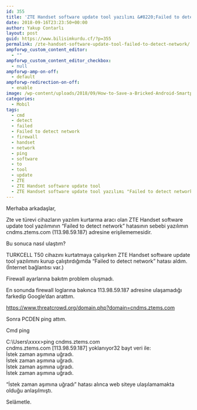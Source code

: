 ```yaml
---
id: 355
title: 'ZTE Handset software update tool yazılımı &#8220;Failed to detect network&#8221; hatası'
date: 2018-09-16T23:23:50+00:00
author: Yakup Contarlı
layout: post
guid: https://www.bilisimkurdu.cf/?p=355
permalink: /zte-handset-software-update-tool-failed-to-detect-network/
ampforwp_custom_content_editor:
  - ""
ampforwp_custom_content_editor_checkbox:
  - null
ampforwp-amp-on-off:
  - default
ampforwp-redirection-on-off:
  - enable
image: /wp-content/uploads/2018/09/How-to-Save-a-Bricked-Android-Smartphone-1.png
categories:
  - Mobil
tags:
  - cmd
  - detect
  - failed
  - Failed to detect network
  - firewall
  - handset
  - network
  - ping
  - software
  - to
  - tool
  - update
  - ZTE
  - ZTE Handset software update tool
  - ZTE Handset software update tool yazılımı "Failed to detect network" hatası
---
```

<p data-xf-p="1">
  Merhaba arkadaşlar,
</p>

<p data-xf-p="1">
  Zte ve türevi cihazların yazılım kurtarma aracı olan ZTE Handset software update tool yazılımının &#8220;Failed to detect network&#8221; hatasının sebebi yazılımın cndms.ztems.com (113.98.59.187) adresine erişilememesidir.
</p>

<p data-xf-p="1">
  <!--more-->
</p>

<p data-xf-p="1">
  Bu sonuca nasıl ulaştım?
</p>

<p data-xf-p="1">
  TURKCELL T50 cihazını kurtatmaya çalışırken ZTE Handset software update tool yazılımını kurup çalıştırdığımda &#8220;Failed to detect network&#8221; hatası aldım. (İnternet bağlantısı var.)
</p>

<p data-xf-p="1">
  Firewall ayarlarına bakıtm problem oluşmadı.
</p>

<p data-xf-p="1">
  En sonunda firewall loglarına bakınca 113.98.59.187 adresine ulaşamadığı farkedip Google&#8217;dan arattım.
</p>

<https://www.threatcrowd.org/domain.php?domain=cndms.ztems.com>

Sonra PCDEN ping attım.

<p data-xf-p="1">
  Cmd ping
</p>

<div data-xf-p="1">
  C:\Users\xxxx>ping cndms.ztems.com
</div>

<div data-xf-p="1">
</div>

<div data-xf-p="1">
  cndms.ztems.com [113.98.59.187] yoklanıyor32 bayt veri ile:
</div>

<div data-xf-p="1">
  İstek zaman aşımına uğradı.
</div>

<div data-xf-p="1">
  İstek zaman aşımına uğradı.
</div>

<div data-xf-p="1">
  İstek zaman aşımına uğradı.
</div>

<div data-xf-p="1">
  İstek zaman aşımına uğradı.
</div>

<p data-xf-p="1">
  &#8220;İstek zaman aşımına uğradı&#8221; hatası alınca web siteye ulaşılamamakta olduğu anlaşılmıştı.
</p>

<p data-xf-p="1">
  Selâmetle.
</p>

<p data-xf-p="1">